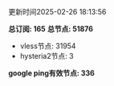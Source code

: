 更新时间2025-02-26 18:13:56

**总订阅: 165**
**总节点: 51876**
- vless节点: 31954
- hysteria2节点: 3

**google ping有效节点: 336**

